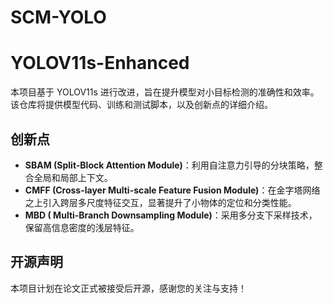 # SCM-YOLO
# YOLOV11s-Enhanced

本项目基于 YOLOV11s 进行改进，旨在提升模型对小目标检测的准确性和效率。  
该仓库将提供模型代码、训练和测试脚本，以及创新点的详细介绍。

## 创新点

- **SBAM (Split-Block Attention Module)**：利用自注意力引导的分块策略，整合全局和局部上下文。
- **CMFF (Cross-layer Multi-scale Feature Fusion Module)**：在金字塔网络之上引入跨层多尺度特征交互，显著提升了小物体的定位和分类性能。
- **MBD ( Multi-Branch Downsampling Module)**：采用多分支下采样技术，保留高信息密度的浅层特征。

## 开源声明

本项目计划在论文正式被接受后开源，感谢您的关注与支持！
